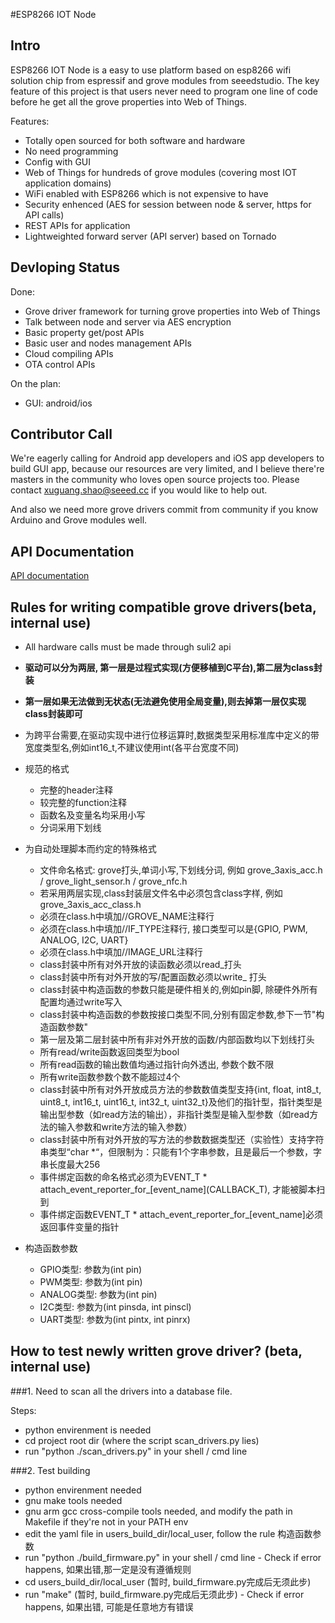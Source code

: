 #ESP8266 IOT Node


## Intro
ESP8266 IOT Node is a easy to use platform based on esp8266 wifi solution chip from espressif and grove modules from seeedstudio. The key feature of this project is that users never need to program one line of code before he get all the grove properties into Web of Things. 

Features:

* Totally open sourced for both software and hardware
* No need programming
* Config with GUI
* Web of Things for hundreds of grove modules (covering most IOT application domains)
* WiFi enabled with ESP8266 which is not expensive to have
* Security enhenced (AES for session between node & server, https for API calls)
* REST APIs for application 
* Lightweighted forward server (API server) based on Tornado



## Devloping Status

Done:

* Grove driver framework for turning grove properties into Web of Things
* Talk between node and server via AES encryption
* Basic property get/post APIs
* Basic user and nodes management APIs
* Cloud compiling APIs
* OTA control APIs

On the plan:

* GUI: android/ios

## Contributor Call

We're eagerly calling for Android app developers and iOS app developers to build GUI app, because our resources are very limited, and I believe there're masters in the community who loves open source projects too. Please contact xuguang.shao@seeed.cc if you would like to help out. 

And also we need more grove drivers commit from community if you know Arduino and Grove modules well.

## API Documentation

[API documentation](https://github.com/KillingJacky/esp8266_iot_node/wiki/API-Documentation)


## Rules for writing compatible grove drivers(beta, internal use)

* All hardware calls must be made through suli2 api
* **驱动可以分为两层, 第一层是过程式实现(方便移植到C平台),第二层为class封装**
* **第一层如果无法做到无状态(无法避免使用全局变量),则去掉第一层仅实现class封装即可**
* 为跨平台需要,在驱动实现中进行位移运算时,数据类型采用标准库中定义的带宽度类型名,例如int16_t,不建议使用int(各平台宽度不同)
* 规范的格式
  * 完整的header注释
  * 较完整的function注释
  * 函数名及变量名均采用小写
  * 分词采用下划线
* 为自动处理脚本而约定的特殊格式
  * 文件命名格式: grove打头,单词小写,下划线分词, 例如 grove_3axis_acc.h / grove_light_sensor.h / grove_nfc.h
  * 若采用两层实现,class封装层文件名中必须包含class字样, 例如 grove_3axis_acc_class.h
  * 必须在class.h中填加//GROVE_NAME注释行
  * 必须在class.h中填加//IF_TYPE注释行, 接口类型可以是{GPIO, PWM, ANALOG, I2C, UART}
  * 必须在class.h中填加//IMAGE_URL注释行
  * class封装中所有对外开放的读函数必须以read_打头
  * class封装中所有对外开放的写/配置函数必须以write_ 打头
  * class封装中构造函数的参数只能是硬件相关的,例如pin脚, 除硬件外所有配置均通过write写入
  * class封装中构造函数的参数按接口类型不同,分别有固定参数,参下一节"构造函数参数"
  * 第一层及第二层封装中所有非对外开放的函数/内部函数均以下划线打头
  * 所有read/write函数返回类型为bool
  * 所有read函数的输出数值均通过指针向外透出, 参数个数不限
  * 所有write函数参数个数不能超过4个
  * class封装中所有对外开放成员方法的参数数值类型支持{int, float, int8_t, uint8_t, int16_t, uint16_t, int32_t, uint32_t}及他们的指针型，指针类型是输出型参数（如read方法的输出），非指针类型是输入型参数（如read方法的输入参数和write方法的输入参数）
  * class封装中所有对外开放的写方法的参数数据类型还（实验性）支持字符串类型“char *“，但限制为：只能有1个字串参数，且是最后一个参数，字串长度最大256
  * 事件绑定函数的命名格式必须为EVENT_T * attach_event_reporter_for_\[event_name\](CALLBACK_T), 才能被脚本扫到
  * 事件绑定函数EVENT_T * attach_event_reporter_for_\[event_name\]必须返回事件变量的指针
  
* 构造函数参数
  * GPIO类型: 参数为(int pin)
  * PWM类型: 参数为(int pin)
  * ANALOG类型: 参数为(int pin)
  * I2C类型: 参数为(int pinsda, int pinscl)
  * UART类型: 参数为(int pintx, int pinrx)
  
## How to test newly written grove driver? (beta, internal use)

###1. Need to scan all the drivers into a database file. 

Steps:

  * python envirenment is needed
  * cd project root dir (where the script scan_drivers.py lies)
  * run "python ./scan_drivers.py" in your shell / cmd line
  
###2. Test building
  * python envirenment needed
  * gnu make tools needed
  * gnu arm gcc cross-compile tools needed, and modify the path in Makefile if they're not in your PATH env
  * edit the yaml file in users_build_dir/local_user, follow the rule 构造函数参数
  * run "python ./build_firmware.py" in your shell / cmd line - Check if error happens, 如果出错,那一定是没有遵循规则
  * cd users_build_dir/local_user (暂时, build_firmware.py完成后无须此步)
  * run "make" (暂时, build_firmware.py完成后无须此步) - Check if error happens, 如果出错, 可能是任意地方有错误
  
